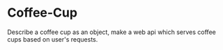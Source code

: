 # Coffee-Cup

Describe a coffee cup as an object, make a web api which serves coffee cups based on user's requests.
